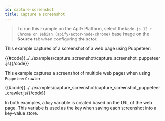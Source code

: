 ```yaml
---
id: capture-screenshot
title: Capture a screenshot
---
```


 > To run this example on the Apify Platform, select the `Node.js 12 + Chrome on Debian (apify/actor-node-chrome)` 
 >base image on the **Source** tab when configuring the actor.

This example captures of a screenshot of a web page using Puppeteer:

{{#code}}../../examples/capture_screenshot/capture_screenshot_puppeteer.js{{/code}}

This example captures a screenshot of multiple web pages when using `PuppeteerCrawler`:

{{#code}}../../examples/capture_screenshot/capture_screenshot_puppeteer_crawler.js{{/code}}

In both examples, a `key` variable is created based on the URL of the web page. This variable is used as the key
 when saving each screenshot into a key-value store.